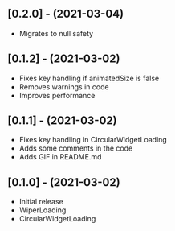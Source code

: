 ## [0.2.0] - (2021-03-04)

- Migrates to null safety

## [0.1.2] - (2021-03-02)

- Fixes key handling if animatedSize is false
- Removes warnings in code
- Improves performance

## [0.1.1] - (2021-03-02)

- Fixes key handling in CircularWidgetLoading
- Adds some comments in the code
- Adds GIF in README.md

## [0.1.0] - (2021-03-02)

- Initial release
- WiperLoading
- CircularWidgetLoading
